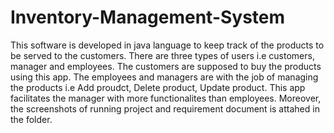 # Inventory-Management-System
This software is developed in java language to keep track of the products to be served to the customers. There are three types of users i.e customers, manager and employees. The customers are supposed to buy the products using this app. The employees and managers are with the job of managing the products i.e Add proudct, Delete product, Update product. This app facilitates the manager with more functionalites than employees. Moreover, the screenshots of running project and requirement document is attahed in the folder.
